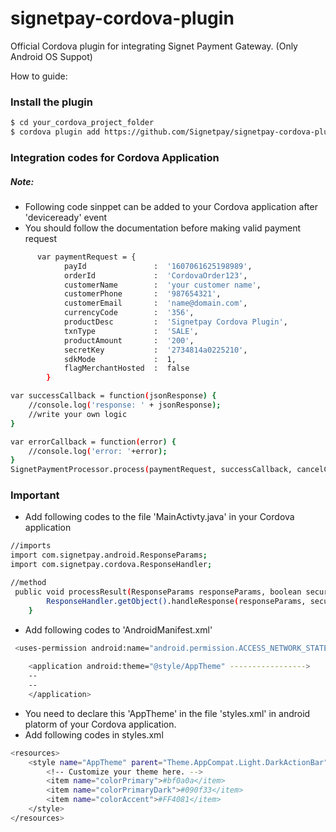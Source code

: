 # signetpay-cordova-plugin
Official Cordova plugin for integrating Signet Payment Gateway. (Only Android OS Suppot)

How to guide:
### Install the plugin
```sh
$ cd your_cordova_project_folder
$ cordova plugin add https://github.com/Signetpay/signetpay-cordova-plugin.git --save
```

### Integration codes for Cordova Application
##### Note: 
- Following code sinppet can be added to your Cordova application after 'deviceready' event
- You should follow the documentation before making valid payment request 


```sh
      var paymentRequest = {
            payId			    :  '1607061625198989',
            orderId			    :  'CordovaOrder123',
            customerName	    :  'your customer name',
            customerPhone	    :  '987654321',
            customerEmail	    :  'name@domain.com',
            currencyCode	    :  '356',
            productDesc		    :  'Signetpay Cordova Plugin',
            txnType			    :  'SALE',
            productAmount	    :  '200',
            secretKey		    :  '2734814a0225210',
            sdkMode             :  1,
            flagMerchantHosted  :  false
        }

var successCallback = function(jsonResponse) {
    //console.log('response: ' + jsonResponse);
    //write your own logic
}

var errorCallback = function(error) {
    //console.log('error: '+error);
}
SignetPaymentProcessor.process(paymentRequest, successCallback, cancelCallback);
```
### Important 

- Add following codes to the file 'MainActivty.java' in your Cordova application
```sh
//imports
import com.signetpay.android.ResponseParams;
import com.signetpay.cordova.ResponseHandler;

//method
 public void processResult(ResponseParams responseParams, boolean securityFlag, boolean userCancelFlag) {
        ResponseHandler.getObject().handleResponse(responseParams, securityFlag, userCancelFlag);
    }
```
- Add following codes to 'AndroidManifest.xml'
```sh
 <uses-permission android:name="android.permission.ACCESS_NETWORK_STATE"/>
 
    <application android:theme="@style/AppTheme" ----------------->
    --
    --
    </application>
```
- You need to declare this 'AppTheme' in the file 'styles.xml' in android platorm of your Cordova application.
- Add following codes in styles.xml
```sh
<resources>
    <style name="AppTheme" parent="Theme.AppCompat.Light.DarkActionBar">
        <!-- Customize your theme here. -->
        <item name="colorPrimary">#bf0a0a</item>
        <item name="colorPrimaryDark">#090f33</item>
        <item name="colorAccent">#FF4081</item>
    </style>
</resources>
```
